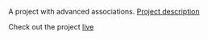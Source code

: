 A project with advanced associations. [Project description](https://www.theodinproject.com/lessons/ruby-on-rails-private-events)

Check out the project [live](https://whispering-everglades-12511.herokuapp.com)